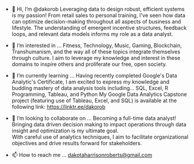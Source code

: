 - 👋 Hi, I’m @dakorob
Leveraging data to design robust, efficient systems is my passion! 
From retail sales to personal training, I've seen how data can optimize decision-making throughout all aspects of business and lifestyle. 
The understanding of emergent incentive structures, feedback loops, and relevant data models informs my role as a data analyst.

- 👀 I’m interested in ...
Fitness, Technology, Music, Gaming, Blockchain, Transhumanism, and the way all of these topics integrate themselves through culture.
I aim to leverage my knowledge and interest in these domains to inspire others and proliferate our free, open society.

- 🌱 I’m currently learning ...
Having recently completed Google's Data Analytic's Certificate, I am excited to express my knowledge and budding mastery of data analysis tools including...
SQL, Excel, R Programming, Tableau, and Python
My Google Data Analytics Capstone project (featuring use of Tableau, Excel, and SQL) is available at the following link:
https://linktr.ee/dakorob

- 💞️ I’m looking to collaborate on ...
Becoming a full-time data analyst!  
Bringing data driven decision making to impact operations through data insight and optimization is my ultimate goal.  
With careful use of analytics techniques, I aim to facilitate organizational objectives and drive results forward for stakeholders.

- 📫 How to reach me ...
dakotaharrisonroberts@gmail.com

<!---
dakorob/dakorob is a ✨ special ✨ repository because its `README.md` (this file) appears on your GitHub profile.
You can click the Preview link to take a look at your changes.
--->

